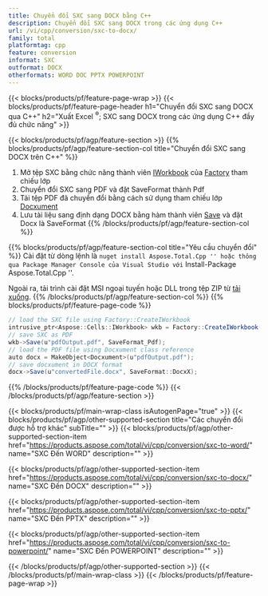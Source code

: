 ```yaml
---
title: Chuyển đổi SXC sang DOCX bằng C++
description: Chuyển đổi SXC sang DOCX trong các ứng dụng C++
url: /vi/cpp/conversion/sxc-to-docx/
family: total
platformtag: cpp
feature: conversion
informat: SXC
outformat: DOCX
otherformats: WORD DOC PPTX POWERPOINT
---
```

{{< blocks/products/pf/feature-page-wrap >}}
{{< blocks/products/pf/feature-page-header h1="Chuyển đổi SXC sang DOCX qua C++" h2="Xuất Excel <sup>&reg;</sup>; SXC sang DOCX trong các ứng dụng C++ đầy đủ chức năng" >}}

{{< blocks/products/pf/agp/feature-section >}}
{{% blocks/products/pf/agp/feature-section-col title="Chuyển đổi SXC sang DOCX trên C++" %}}
1. Mở tệp SXC bằng chức năng thành viên [IWorkbook](https://reference.aspose.com/cells/cpp/class/aspose.cells.i_workbook) của [Factory](https://reference.aspose.com/cells/cpp/class/aspose.cells.factory) tham chiếu lớp
2. Chuyển đổi SXC sang PDF và đặt SaveFormat thành Pdf
3. Tải tệp PDF đã chuyển đổi bằng cách sử dụng tham chiếu lớp [Docxument](https://reference.aspose.com/pdf/cpp/class/aspose.pdf.docxument)
4. Lưu tài liệu sang định dạng DOCX bằng hàm thành viên [Save](https://reference.aspose.com/pdf/cpp/class/aspose.pdf.docxument#a6383c010776212483f51cc41235924db) và đặt Docx là SaveFormat
{{% /blocks/products/pf/agp/feature-section-col %}}

{{% blocks/products/pf/agp/feature-section-col title="Yêu cầu chuyển đổi" %}}
Cài đặt từ dòng lệnh là `` nuget install Aspose.Total.Cpp '' hoặc thông qua Package Manager Console của Visual Studio với `` Install-Package Aspose.Total.Cpp ''.

Ngoài ra, tải trình cài đặt MSI ngoại tuyến hoặc DLL trong tệp ZIP từ [tải xuống](https://downloads.aspose.com/total/cpp).
{{% /blocks/products/pf/agp/feature-section-col %}}
{{% blocks/products/pf/feature-page-code %}}
```cs
// load the SXC file using Factory::CreateIWorkbook
intrusive_ptr<Aspose::Cells::IWorkbook> wkb = Factory::CreateIWorkbook(u"sourceFile.sxc");
// save SXC as PDF
wkb->Save(u"pdfOutput.pdf", SaveFormat_Pdf);
// load the PDF file using Docxument class reference
auto docx = MakeObject<Docxument>(u"pdfOutput.pdf");
// save docxument in DOCX format
docx->Save(u"convertedFile.docx", SaveFormat::DocxX);
```

{{% /blocks/products/pf/feature-page-code %}}
{{< /blocks/products/pf/agp/feature-section >}}

{{< blocks/products/pf/main-wrap-class isAutogenPage="true" >}}
{{< blocks/products/pf/agp/other-supported-section title="Các chuyển đổi được hỗ trợ khác" subTitle="" >}}
{{< blocks/products/pf/agp/other-supported-section-item href="https://products.aspose.com/total/vi/cpp/conversion/sxc-to-word/" name="SXC Đến WORD" description="" >}}

{{< blocks/products/pf/agp/other-supported-section-item href="https://products.aspose.com/total/vi/cpp/conversion/sxc-to-docx/" name="SXC Đến DOCX" description="" >}}

{{< blocks/products/pf/agp/other-supported-section-item href="https://products.aspose.com/total/vi/cpp/conversion/sxc-to-pptx/" name="SXC Đến PPTX" description="" >}}

{{< blocks/products/pf/agp/other-supported-section-item href="https://products.aspose.com/total/vi/cpp/conversion/sxc-to-powerpoint/" name="SXC Đến POWERPOINT" description="" >}}


{{< /blocks/products/pf/agp/other-supported-section >}}
{{< /blocks/products/pf/main-wrap-class >}}
{{< /blocks/products/pf/feature-page-wrap >}}